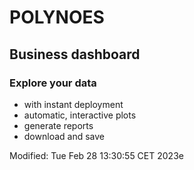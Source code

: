 # POLYNOES
## Business dashboard

### Explore your data
* with instant deployment
* automatic, interactive plots
* generate reports
* download and save

Modified: Tue Feb 28 13:30:55 CET 2023e
